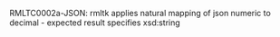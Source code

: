
RMLTC0002a-JSON: rmltk applies natural mapping of json numeric to decimal - expected result specifies xsd:string


